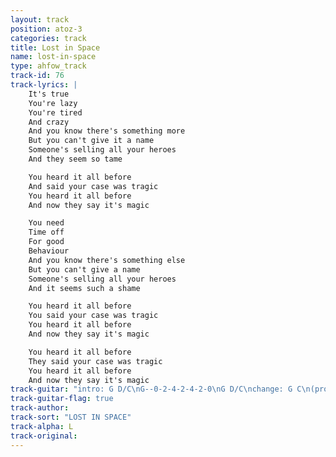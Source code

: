 ```yaml
---
layout: track
position: atoz-3
categories: track
title: Lost in Space
name: lost-in-space
type: ahfow_track
track-id: 76
track-lyrics: |
    It's true
    You're lazy
    You're tired
    And crazy
    And you know there's something more
    But you can't give it a name
    Someone's selling all your heroes
    And they seem so tame

    You heard it all before
    And said your case was tragic
    You heard it all before
    And now they say it's magic

    You need
    Time off
    For good
    Behaviour
    And you know there's something else
    But you can't give a name
    Someone's selling all your heroes
    And it seems such a shame

    You heard it all before
    You said your case was tragic
    You heard it all before
    And now they say it's magic

    You heard it all before
    They said your case was tragic
    You heard it all before
    And now they say it's magic
track-guitar: "intro: G D/C\nG--0-2-4-2-4-2-0\nG D/C\nchange: G C\n(provided by J Guyer)"
track-guitar-flag: true
track-author: 
track-sort: "LOST IN SPACE"
track-alpha: L
track-original: 
---
```

